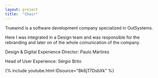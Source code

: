 ```yaml
---
layout: project
title:  "Chair"
---
```

Truewind is a software development company specialized in OutSystems.

Here I was integrated in a Design team and was responsible for the rebranding and later on of the whole comunication of the company.

Design & Digital Experience Director:
Paulo Mártires

Head of User Experience:
Sérgio Brito

{% include youtube.html IDsource="Bk6jT7DsbXk" %}